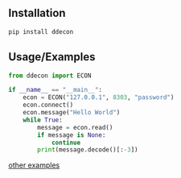 ## Installation

```bash
pip install ddecon
```
    
## Usage/Examples


```python
from ddecon import ECON

if __name__ == "__main__":
    econ = ECON("127.0.0.1", 8303, "password")
    econ.connect()
    econ.message("Hello World")
    while True:
        message = econ.read()
        if message is None:
            continue
        print(message.decode()[:-3])
```

[other examples](https://github.com/ByFox213/ddecon/tree/main/examples)
